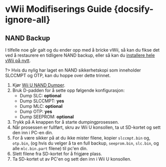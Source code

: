 # vWii Modifiserings Guide {docsify-ignore-all}

## NAND Backup

I tilfelle noe går galt og du ender opp med å bricke vWii, så kan du fikse det ved å restaurere en tidligere NAND backup, eller så kan du [installere hele vWii på nytt](http://wiiu.hacks.guide/#/recover-vwii-ioses-channels).

?> Hvis du nylig har laget en NAND sikkerhetskopi som inneholder SLCCMPT og OTP, kan du hoppe over dette trinnet.

1. Kjør [Wii U NAND Dumper](browser-exploit).
2. Bruk D-padden for å sette opp følgende konfigurasjon:
   - Dump SLC: **optional**
   - Dump SLCCMPT: **yes**
   - Dump MLC: **optional**
   - Dump OTP: **yes**
   - Dump SEEPROM: **optional**
3. Trykk på A knappen for å starte dumpingprosessen.
4. Når prosessen er fullført, skru av Wii U konsollen, ta ut SD-kortet og sett den inn i PC-en din.
5. For å være sikker på at du ikke mister filene, kopier `slccmpt.bin` og, `otp.bin`, (og hvis du velger å ta en full backup, `seeprom.bin`, `slc.bin`, og alle `mlc.bin.part` filene) til pc'en din.
6. Slett filene fra SD-kortet for å frigjøre plass.
7. Ta SD-kortet ut av PC'en og sett den inn i Wii U konsollen.
